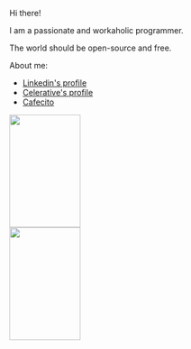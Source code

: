 Hi there!

I am a passionate and workaholic programmer. 

The world should be open-source and free.

About me:

- [Linkedin's profile](https://www.linkedin.com/in/brunocascio/)
- [Celerative's profile](https://www.celerative.com/expert/32e06230-09d9-11e9-b5cc-e110d15c21fc)
- [Cafecito](https://cafecito.app/brunocascio)

<img 
  height="200px"
  width="50%"
  src="https://github-readme-stats.vercel.app/api?username=brunocascio&show_icons=true&theme=dark&include_all_commits=true&count_private=true"
/>
<img
  height="200px"
  width="50%"
  src="https://github-readme-stats.vercel.app/api/top-langs/?username=brunocascio&show_icons=true&langs_count=20&theme=dark"
/>
